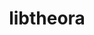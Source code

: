 ---
title: "libtheora"
layout: cache
categories: [package, v0.18]
meta: {"versions": ["1.1.1"], "compilers": ["gcc@=7.3.1", "gcc@=7.5.0"], "oss": ["amzn2", "ubuntu18.04"], "platforms": ["linux"], "targets": ["aarch64", "graviton2", "x86_64", "x86_64_v3", "x86_64_v4"], "stacks": ["aws-isc", "aws-isc-aarch64", "data-vis-sdk"], "num_specs": 5, "num_specs_by_stack": {"data-vis-sdk": 1, "aws-isc": 2, "aws-isc-aarch64": 2}}
spec_details: [{"hash": "kkfd5do6virebsxa5uj6wdiev46odmp2", "compiler": "gcc@=7.5.0", "versions": ["1.1.1"], "os": "ubuntu18.04", "platform": "linux", "target": "x86_64", "variants": ["~doc", "patches=057836e,8b1f256,ff8478d"], "stacks": ["data-vis-sdk"], "size": "-", "tarball": "https://binaries.spack.io/releases/v0.18/build_cache/linux-ubuntu18.04-x86_64/gcc-7.5.0/libtheora-1.1.1/linux-ubuntu18.04-x86_64-gcc-7.5.0-libtheora-1.1.1-kkfd5do6virebsxa5uj6wdiev46odmp2.spack"}, {"hash": "xvnwzcwsroefvfwswxpdlexrwmng35ih", "compiler": "gcc@=7.3.1", "versions": ["1.1.1"], "os": "amzn2", "platform": "linux", "target": "x86_64_v3", "variants": ["~doc", "patches=057836e,8b1f256,ff8478d"], "stacks": ["aws-isc"], "size": "-", "tarball": "https://binaries.spack.io/releases/v0.18/build_cache/linux-amzn2-x86_64_v3/gcc-7.3.1/libtheora-1.1.1/linux-amzn2-x86_64_v3-gcc-7.3.1-libtheora-1.1.1-xvnwzcwsroefvfwswxpdlexrwmng35ih.spack"}, {"hash": "csgxoz2nho24fkn5gysvnqtrqm62zvxn", "compiler": "gcc@=7.3.1", "versions": ["1.1.1"], "os": "amzn2", "platform": "linux", "target": "aarch64", "variants": ["~doc", "patches=057836e,8b1f256,ff8478d"], "stacks": ["aws-isc-aarch64"], "size": "-", "tarball": "https://binaries.spack.io/releases/v0.18/build_cache/linux-amzn2-aarch64/gcc-7.3.1/libtheora-1.1.1/linux-amzn2-aarch64-gcc-7.3.1-libtheora-1.1.1-csgxoz2nho24fkn5gysvnqtrqm62zvxn.spack"}, {"hash": "rcwb7bvkq2qapg3vfdm3fhbbz4lwqdcw", "compiler": "gcc@=7.3.1", "versions": ["1.1.1"], "os": "amzn2", "platform": "linux", "target": "x86_64_v4", "variants": ["~doc", "patches=057836e,8b1f256,ff8478d"], "stacks": ["aws-isc"], "size": "-", "tarball": "https://binaries.spack.io/releases/v0.18/build_cache/linux-amzn2-x86_64_v4/gcc-7.3.1/libtheora-1.1.1/linux-amzn2-x86_64_v4-gcc-7.3.1-libtheora-1.1.1-rcwb7bvkq2qapg3vfdm3fhbbz4lwqdcw.spack"}, {"hash": "qtg77cc37aqx4hnd4qldje2ycktfozj6", "compiler": "gcc@=7.3.1", "versions": ["1.1.1"], "os": "amzn2", "platform": "linux", "target": "graviton2", "variants": ["~doc", "patches=057836e,8b1f256,ff8478d"], "stacks": ["aws-isc-aarch64"], "size": "-", "tarball": "https://binaries.spack.io/releases/v0.18/build_cache/linux-amzn2-graviton2/gcc-7.3.1/libtheora-1.1.1/linux-amzn2-graviton2-gcc-7.3.1-libtheora-1.1.1-qtg77cc37aqx4hnd4qldje2ycktfozj6.spack"}]
---